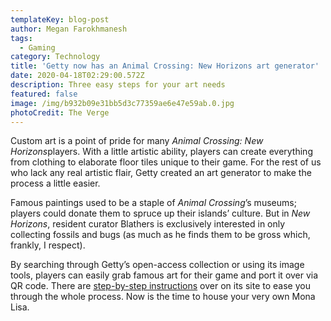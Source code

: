 ```yaml
---
templateKey: blog-post
author: Megan Farokhmanesh
tags:
  - Gaming
category: Technology
title: 'Getty now has an Animal Crossing: New Horizons art generator'
date: 2020-04-18T02:29:00.572Z
description: Three easy steps for your art needs
featured: false
image: /img/b932b09e31bb5d3c77359ae6e47e59ab.0.jpg
photoCredit: The Verge
---
```

Custom art is a point of pride for many *Animal Crossing: New Horizons*players. With a little artistic ability, players can create everything from clothing to elaborate floor tiles unique to their game. For the rest of us who lack any real artistic flair, Getty created an art generator to make the process a little easier.

Famous paintings used to be a staple of *Animal Crossing*’s museums; players could donate them to spruce up their islands’ culture. But in *New Horizons*, resident curator Blathers is exclusively interested in only collecting fossils and bugs (as much as he finds them to be gross which, frankly, I respect).

By searching through Getty’s open-access collection or using its image tools, players can easily grab famous art for their game and port it over via QR code. There are [step-by-step instructions](https://experiments.getty.edu/ac-art-generator) over on its site to ease you through the whole process. Now is the time to house your very own Mona Lisa.
